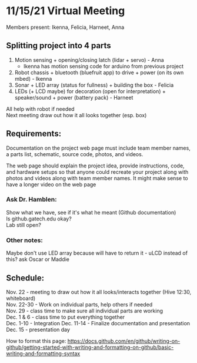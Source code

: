 # 11/15/21 Virtual Meeting

Members present: Ikenna, Felicia, Harneet, Anna

## Splitting project into 4 parts
1. Motion sensing + opening/closing latch (lidar + servo) - Anna
    - Ikenna has motion sensing code for arduino from previous project
2. Robot chassis + bluetooth (bluefruit app) to drive + power (on its own mbed) - Ikenna
3. Sonar + LED array (status for fullness) + building the box - Felicia
4. LEDs (+ LCD maybe) for decoration (open for interpretation) + speaker/sound + power (battery pack) - Harneet

All help with robot if needed  
Next meeting draw out how it all looks together (esp. box)

## Requirements:
Documentation on the project web page must include team member names, a parts list, schematic, source code, photos, and videos.  

The web page should explain the project idea, provide instructions, code, and hardware setups so that anyone could recreate your project along with photos and videos along with team member names. It might make sense to have a longer video on the web page 

### Ask Dr. Hamblen:
Show what we have, see if it's what he meant (Github documentation)  
Is github.gatech.edu okay?  
Lab still open?

### Other notes:
Maybe don't use LED array because will have to return it - uLCD instead of this? ask Oscar or Maddie

## Schedule:
Nov. 22 - meeting to draw out how it all looks/interacts together (Hive 12:30, whiteboard)  
Nov. 22-30 - Work on individual parts, help others if needed  
Nov. 29 - class time to make sure all individual parts are working  
Dec. 1 & 6 - class time to put everything together  
Dec. 1-10 - Integration
Dec. 11-14 - Finalize documentation and presentation  
Dec. 15 - presentation day  
  
How to format this page: https://docs.github.com/en/github/writing-on-github/getting-started-with-writing-and-formatting-on-github/basic-writing-and-formatting-syntax
